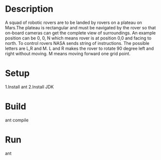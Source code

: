 Description
=======================
A squad of robotic rovers are to be landed by rovers on a plateau on Mars.The plateau is rectangular and must be navigated by the rover so that on-board cameras can get the complete view of surroundings. An example position can be 0, 0, N which means rover is at position 0,0 and facing to north.
To control rovers NASA sends string of instructions.
The possible letters are L,R and M.
L and R makes the rover to rotate 90 degree left and right without moving.
M means moving forward one grid point.

Setup
=======================
1.Install ant
2.Install JDK

Build
=======================
ant compile

Run
===
ant




